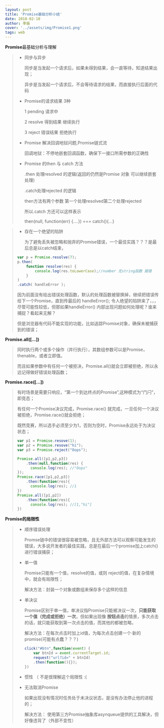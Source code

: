 ```yaml
---
layout: post
title: 'Promise基础分析小结'
date: 2018-02-10
author: 李振
cover: '../assets/img/Promise1.png'
tags: web
---
```


**Promise**最基础分析与理解

> * 同步与异步 
>
>   同步是当发起一个请求后，如果未得到结果，会一直等待，知道结果出现；
>
>   异步是当发起一个请求后，不会等待请求的结果，而直接执行后面的代码
>
> * Promise的请求结果 3种
>
>     1 pending 请求中
>
>     2 resolve 得到结果 继续执行
>
>     3 reject 错误结果 拒绝执行
>
> * Promise 解决回调地狱问题,Promise链式流
>
>    回调地狱：不停地嵌套回调函数，确保下一接口所需参数的正确性
>
> * Promise 的then 与 catch 方法
>
>   .then 处理resolved 的逻辑(返回的仍然是Promise 对象 可以继续嵌套处理)
>
>   .catch处理rejected 的逻辑
>
>   then方法有两个参数 第一个处理resolved第二个处理rejected
>
>   所以.catch 方还可以这样表示 
>
>   then(null, function(err) {….})  ===  catch(){...}

> * 存在一个绝望的陷阱
>
>   为了避免丢失被忽略和抛弃的Promise错误，一个最佳实践？？？是最后总是以catch结束，
>
> ```javascript
> var p = Promise.resolve(7);
> p.then(
>     function resolve(res) {
>         console.log(res.toLowerCase);//number 无string函数 报错
>     }
> )
> .catch( handleError );
> ```
>
> 因为前面没有给出错误处理函数，默认的处理函数被替换掉，继续把错误传给下一个Promise，直到传最后的 handleError();
> 令人绝望的陷阱来了，，，尽管可能性较低，但那如果handleError() 内部出现问题如何处理呢？谁来捕捉？看起来无解？
>
> 但是浏览器有代码不能实现的功能，比如追踪Promise对象，确保未被捕获到的错误；

**Promise.all([...])**

> 同时执行两个或多个操作（并行执行），其数组参数可以是Promise，thenable，或者立即值。
>
> 而且如果参数中有任何一个被拒决，Promise.all()就会立即被拒绝，所以永远记得做好错误处理函数；

**Promise.race([...])**

> 有时场景是需要只响应，“第一个到达终点的Promise”,这种模式为“门闩”，即竞态；
>
> 有任何一个Promise决议完成，Promise.race() 就完成，一旦任何一个决议被拒绝，Promise.race()就会拒绝；
>
> 既然竞赛，所以选手必须至少为1，否则为空时，Promise永远处于为决议状态；
>
> ```javascript
> var p1 = Promise.resove(1);
> var p2 = Promise.resove("hi");
> var p3 = Promise.reject("Oops");
> 
> Promise.all([p1,p2,p3])
>     .then(null,function(res) {
>     	console.log(res); //"Oops"
> });
> Promise.race([p1,p2,p3])
>     .then(function(res){
>     	console.log(res); //1
> })
> Promise.all([p1,p2])
>     .then(function(res){
>     	console.log(res); //[1,"hi"]
> })
> ```
>
>

**Promise的局限性** 

> * 顺序错误处理
>
>   Promse链中的错误很容易被忽略，且无外部方法可以观察可能发生的错误，大多说开发者的最佳实践，总是在最后一个promise加上catch() 进行错误捕获；
>
> * 单一值
>
>   Promise只能有一个值，resolve的值，或则 reject的值，在复杂情境中，就会有局限性；
>
>   解决方法：封装一个对象或数组来保存多个这样的信息
>
> * 单决议
>
>   Promise区别于单一值，单决议指Promise只能被决议一次，**只能获取一个值（完成或拒绝）一次**，但如果出现像 **按钮点击**的情景，多次点击的话，就只能获取到第一次点击的值，而其他的都被忽略，
>
>   解决方法：在每次点击时加上id值，为每次点击创建一个·新的promise(可能有点蠢？？？)
>
>   ```javascript
>   click("#btn",function(event) {
>       var btnId = event.currentTarget.id;
>       request("url?id=" + btnId)
>       .then(function(){});
>   })
>   ```
>
> * 惯性  （ 不是很理解这个局限性  :(
>
> * 无法取消Promise
>
>   如果出现没有情况时任务处于未决议状态，是没有办法停止他的进程的；
>
>   解决方法： 使用第三方Promise抽象库asynqueue提供的工具解决，但好像违背了（外部不变性）